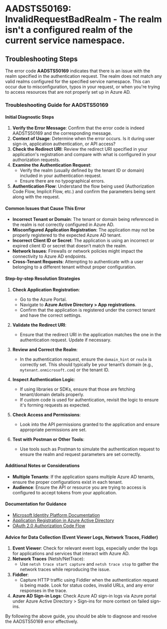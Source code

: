 
# AADSTS50169: InvalidRequestBadRealm - The realm isn't a configured realm of the current service namespace.


## Troubleshooting Steps
The error code **AADSTS50169** indicates that there is an issue with the realm specified in the authentication request. The realm does not match any valid realms configured for the specified service namespace. This can occur due to misconfiguration, typos in your request, or when you're trying to access resources that are not properly set up in Azure AD.

### Troubleshooting Guide for AADSTS50169

#### Initial Diagnostic Steps
1. **Verify the Error Message**: Confirm that the error code is indeed AADSTS50169 and the corresponding message.
2. **Context of Usage**: Determine when the error occurs. Is it during user sign-in, application authentication, or API access?
3. **Check the Redirect URI**: Review the redirect URI specified in your application's registration and compare with what is configured in your authorization requests.
4. **Examine the Authentication Request**:
   - Verify the realm (usually defined by the tenant ID or domain) included in your authentication request.
   - Ensure there are no typographical errors.
5. **Authentication Flow**: Understand the flow being used (Authorization Code Flow, Implicit Flow, etc.) and confirm the parameters being sent along with the request.

#### Common Issues that Cause This Error
- **Incorrect Tenant or Domain**: The tenant or domain being referenced in the realm is not correctly configured in Azure AD.
- **Misconfigured Application Registration**: The application may not be properly registered to the expected Azure AD tenant.
- **Incorrect Client ID or Secret**: The application is using an incorrect or expired client ID or secret that doesn’t match the realm.
- **Network Issues**: Firewalls or network policies might impact the connectivity to Azure AD endpoints.
- **Cross-Tenant Requests**: Attempting to authenticate with a user belonging to a different tenant without proper configuration.

#### Step-by-step Resolution Strategies
1. **Check Application Registration**:
   - Go to the Azure Portal.
   - Navigate to **Azure Active Directory > App registrations**.
   - Confirm that the application is registered under the correct tenant and have the correct settings.

2. **Validate the Redirect URI**:
   - Ensure that the redirect URI in the application matches the one in the authentication request. Update if necessary.

3. **Review and Correct the Realm**:
   - In the authentication request, ensure the `domain_hint` or `realm` is correctly set. This should typically be your tenant’s domain (e.g., `mytenant.onmicrosoft.com`) or the tenant ID.

4. **Inspect Authentication Logic**:
   - If using libraries or SDKs, ensure that those are fetching tenant/domain details properly.
   - If custom code is used for authentication, revisit the logic to ensure it's forming requests as expected.

5. **Check Access and Permissions**:
   - Look into the API permissions granted to the application and ensure appropriate permissions are set.

6. **Test with Postman or Other Tools**:
   - Use tools such as Postman to simulate the authentication request to ensure the realm and request parameters are set correctly.

#### Additional Notes or Considerations
- **Multiple Tenants**: If the application spans multiple Azure AD tenants, ensure the proper configurations exist in each tenant.
- **Audience**: Ensure the API or resource you are trying to access is configured to accept tokens from your application.

#### Documentation for Guidance
- [Microsoft Identity Platform Documentation](https://docs.microsoft.com/en-us/azure/active-directory/develop/)
- [Application Registration in Azure Active Directory](https://docs.microsoft.com/en-us/azure/active-directory/develop/quickstart-register-app)
- [OAuth 2.0 Authorization Code Flow](https://docs.microsoft.com/en-us/azure/active-directory/develop/v2-oauth-auth-code-flow)

#### Advice for Data Collection (Event Viewer Logs, Network Traces, Fiddler)
1. **Event Viewer**: Check for relevant event logs, especially under the logs for applications and services that interact with Azure AD.
2. **Network Traces** (Netsh/NetTrace):
   - Use `netsh trace start capture` and `netsh trace stop` to gather the network traces while reproducing the issue.
3. **Fiddler**:
   - Capture HTTP traffic using Fiddler when the authentication request is being made. Look for status codes, invalid URLs, and any error responses in the trace.
4. **Azure AD Sign-in Logs**: Check Azure AD sign-in logs via Azure portal under Azure Active Directory > Sign-ins for more context on failed sign-ins.

By following the above guide, you should be able to diagnose and resolve the AADSTS50169 error effectively.